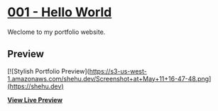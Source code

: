 # [001 - Hello World](https://shehu.dev)

Weclome to my portfolio website.

## Preview

[![Stylish Portfolio Preview](https://s3-us-west-1.amazonaws.com/shehu.dev/Screenshot+at+May+11+16-47-48.png](https://shehu.dev)

**[View Live Preview](https://shehu.dev)**